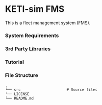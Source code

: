 # KETI-sim FMS

This is a fleet management system (FMS).

### System Requirements

### 3rd Party Libraries

### Tutorial

### File Structure

    .
    └── src                     # Source files
    └── LICENSE
    └── README.md